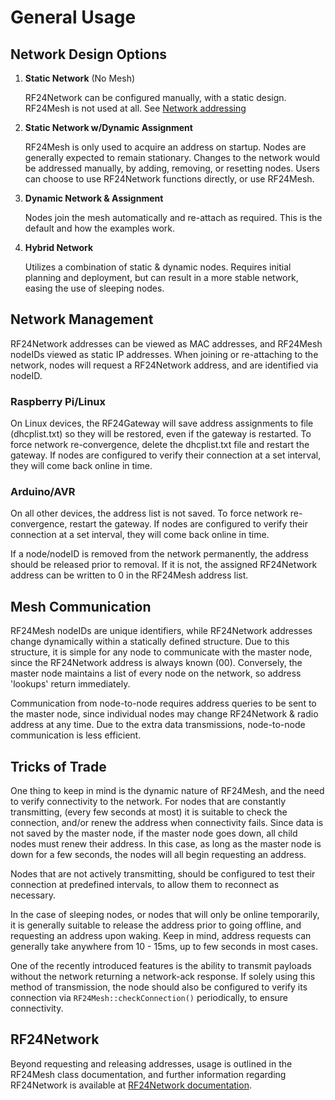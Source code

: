 # General Usage
<!-- markdownlint-disable MD024 -->
## Network Design Options

1. **Static Network** (No Mesh)

   RF24Network can be configured manually, with a static design. RF24Mesh is not used at all. See [Network addressing](http://nRF24.github.io/RF24Network/md_docs_addressing.html)
2. **Static Network w/Dynamic Assignment**

   RF24Mesh is only used to acquire an address on startup. Nodes are generally expected to remain stationary. Changes to
   the network would be addressed manually, by adding, removing, or resetting nodes. Users can choose to use RF24Network functions directly, or use RF24Mesh.
3. **Dynamic Network & Assignment**

   Nodes join the mesh automatically and re-attach as required. This is the default and how the examples work.
4. **Hybrid Network**

   Utilizes a combination of static & dynamic nodes. Requires initial planning and deployment, but can result in a more stable network, easing
   the use of sleeping nodes.

## Network Management

RF24Network addresses can be viewed as MAC addresses, and RF24Mesh nodeIDs
viewed as static IP addresses. When joining or re-attaching to the network,
nodes will request a RF24Network address, and are identified via nodeID.

### Raspberry Pi/Linux

On Linux devices, the RF24Gateway will save address assignments to file
(dhcplist.txt) so they will be restored, even if the gateway is restarted.
To force network re-convergence, delete the dhcplist.txt file and restart the
gateway. If nodes are configured to verify their connection at a set interval,
they will come back online in time.

### Arduino/AVR

On all other devices, the address list is not saved. To force network re-convergence,
restart the gateway. If nodes are configured to verify their connection at a set
interval, they will come back online in time.

If a node/nodeID is removed from the network permanently, the address should be
released prior to removal. If it is not, the assigned RF24Network address can be
written to 0 in the RF24Mesh address list.

## Mesh Communication

RF24Mesh nodeIDs are unique identifiers, while RF24Network addresses change
dynamically within a statically defined structure. Due to this structure, it is
simple for any node to communicate with the master node, since the RF24Network
address is always known (00). Conversely, the master node maintains a list of
every node on the network, so address 'lookups' return immediately.

Communication from node-to-node requires address queries to be sent to the master
node, since individual nodes may change RF24Network & radio address at any time.
Due to the extra data transmissions, node-to-node communication is less efficient.

## Tricks of Trade

One thing to keep in mind is the dynamic nature of RF24Mesh, and the need to
verify connectivity to the network. For nodes that are constantly transmitting,
(every few seconds at most) it is suitable to check the connection, and/or renew
the address when connectivity fails. Since data is not saved by the master
node, if the master node goes down, all child nodes must renew their address.
In this case, as long as the master node is down for a few seconds, the nodes
will all begin requesting an address.

Nodes that are not actively transmitting, should be configured to test their
connection at predefined intervals, to allow them to reconnect as necessary.

In the case of sleeping nodes, or nodes that will only be online temporarily,
it is generally suitable to release the address prior to going offline, and
requesting an address upon waking. Keep in mind, address requests can generally
take anywhere from 10 - 15ms, up to few seconds in most cases.

One of the recently introduced features is the ability to transmit payloads without the network returning a network-ack response. If solely using this method
of transmission, the node should also be configured to verify its connection via `RF24Mesh::checkConnection()` periodically, to ensure connectivity.

## RF24Network

Beyond requesting and releasing addresses, usage is outlined in the RF24Mesh class documentation, and further information regarding RF24Network is available at
[RF24Network documentation](http://nRF24.github.io/RF24Network).
